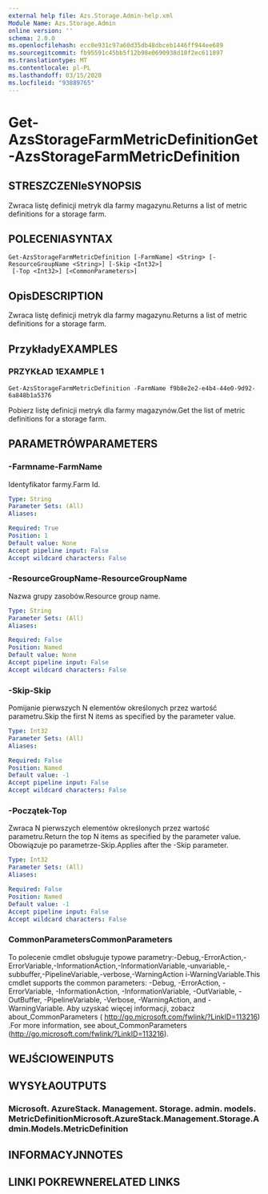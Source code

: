 ```yaml
---
external help file: Azs.Storage.Admin-help.xml
Module Name: Azs.Storage.Admin
online version: ''
schema: 2.0.0
ms.openlocfilehash: ecc0e931c97a60d35db48dbceb1446ff944ee689
ms.sourcegitcommit: fb95591c45bb5f12b98e0690938d18f2ec611897
ms.translationtype: MT
ms.contentlocale: pl-PL
ms.lasthandoff: 03/15/2020
ms.locfileid: "93889765"
---
```

# <span data-ttu-id="b8cf0-101">Get-AzsStorageFarmMetricDefinition</span><span class="sxs-lookup"><span data-stu-id="b8cf0-101">Get-AzsStorageFarmMetricDefinition</span></span>

## <span data-ttu-id="b8cf0-102">STRESZCZENIe</span><span class="sxs-lookup"><span data-stu-id="b8cf0-102">SYNOPSIS</span></span>
<span data-ttu-id="b8cf0-103">Zwraca listę definicji metryk dla farmy magazynu.</span><span class="sxs-lookup"><span data-stu-id="b8cf0-103">Returns a list of metric definitions for a storage farm.</span></span>

## <span data-ttu-id="b8cf0-104">POLECENIA</span><span class="sxs-lookup"><span data-stu-id="b8cf0-104">SYNTAX</span></span>

```
Get-AzsStorageFarmMetricDefinition [-FarmName] <String> [-ResourceGroupName <String>] [-Skip <Int32>]
 [-Top <Int32>] [<CommonParameters>]
```

## <span data-ttu-id="b8cf0-105">Opis</span><span class="sxs-lookup"><span data-stu-id="b8cf0-105">DESCRIPTION</span></span>
<span data-ttu-id="b8cf0-106">Zwraca listę definicji metryk dla farmy magazynu.</span><span class="sxs-lookup"><span data-stu-id="b8cf0-106">Returns a list of metric definitions for a storage farm.</span></span>

## <span data-ttu-id="b8cf0-107">Przykłady</span><span class="sxs-lookup"><span data-stu-id="b8cf0-107">EXAMPLES</span></span>

### <span data-ttu-id="b8cf0-108">PRZYKŁAD 1</span><span class="sxs-lookup"><span data-stu-id="b8cf0-108">EXAMPLE 1</span></span>
```
Get-AzsStorageFarmMetricDefinition -FarmName f9b8e2e2-e4b4-44e0-9d92-6a848b1a5376
```

<span data-ttu-id="b8cf0-109">Pobierz listę definicji metryk dla farmy magazynów.</span><span class="sxs-lookup"><span data-stu-id="b8cf0-109">Get the list of metric definitions for a storage farm.</span></span>

## <span data-ttu-id="b8cf0-110">PARAMETRÓW</span><span class="sxs-lookup"><span data-stu-id="b8cf0-110">PARAMETERS</span></span>

### <span data-ttu-id="b8cf0-111">-Farmname</span><span class="sxs-lookup"><span data-stu-id="b8cf0-111">-FarmName</span></span>
<span data-ttu-id="b8cf0-112">Identyfikator farmy.</span><span class="sxs-lookup"><span data-stu-id="b8cf0-112">Farm Id.</span></span>

```yaml
Type: String
Parameter Sets: (All)
Aliases:

Required: True
Position: 1
Default value: None
Accept pipeline input: False
Accept wildcard characters: False
```

### <span data-ttu-id="b8cf0-113">-ResourceGroupName</span><span class="sxs-lookup"><span data-stu-id="b8cf0-113">-ResourceGroupName</span></span>
<span data-ttu-id="b8cf0-114">Nazwa grupy zasobów.</span><span class="sxs-lookup"><span data-stu-id="b8cf0-114">Resource group name.</span></span>

```yaml
Type: String
Parameter Sets: (All)
Aliases:

Required: False
Position: Named
Default value: None
Accept pipeline input: False
Accept wildcard characters: False
```

### <span data-ttu-id="b8cf0-115">-Skip</span><span class="sxs-lookup"><span data-stu-id="b8cf0-115">-Skip</span></span>
<span data-ttu-id="b8cf0-116">Pomijanie pierwszych N elementów określonych przez wartość parametru.</span><span class="sxs-lookup"><span data-stu-id="b8cf0-116">Skip the first N items as specified by the parameter value.</span></span>

```yaml
Type: Int32
Parameter Sets: (All)
Aliases:

Required: False
Position: Named
Default value: -1
Accept pipeline input: False
Accept wildcard characters: False
```

### <span data-ttu-id="b8cf0-117">-Początek</span><span class="sxs-lookup"><span data-stu-id="b8cf0-117">-Top</span></span>
<span data-ttu-id="b8cf0-118">Zwraca N pierwszych elementów określonych przez wartość parametru.</span><span class="sxs-lookup"><span data-stu-id="b8cf0-118">Return the top N items as specified by the parameter value.</span></span>
<span data-ttu-id="b8cf0-119">Obowiązuje po parametrze-Skip.</span><span class="sxs-lookup"><span data-stu-id="b8cf0-119">Applies after the -Skip parameter.</span></span>

```yaml
Type: Int32
Parameter Sets: (All)
Aliases:

Required: False
Position: Named
Default value: -1
Accept pipeline input: False
Accept wildcard characters: False
```

### <span data-ttu-id="b8cf0-120">CommonParameters</span><span class="sxs-lookup"><span data-stu-id="b8cf0-120">CommonParameters</span></span>
<span data-ttu-id="b8cf0-121">To polecenie cmdlet obsługuje typowe parametry:-Debug,-ErrorAction,-ErrorVariable,-InformationAction,-InformationVariable,-unvariable,-subbuffer,-PipelineVariable,-verbose,-WarningAction i-WarningVariable.</span><span class="sxs-lookup"><span data-stu-id="b8cf0-121">This cmdlet supports the common parameters: -Debug, -ErrorAction, -ErrorVariable, -InformationAction, -InformationVariable, -OutVariable, -OutBuffer, -PipelineVariable, -Verbose, -WarningAction, and -WarningVariable.</span></span> <span data-ttu-id="b8cf0-122">Aby uzyskać więcej informacji, zobacz about_CommonParameters ( http://go.microsoft.com/fwlink/?LinkID=113216) .</span><span class="sxs-lookup"><span data-stu-id="b8cf0-122">For more information, see about_CommonParameters (http://go.microsoft.com/fwlink/?LinkID=113216).</span></span>

## <span data-ttu-id="b8cf0-123">WEJŚCIOWE</span><span class="sxs-lookup"><span data-stu-id="b8cf0-123">INPUTS</span></span>

## <span data-ttu-id="b8cf0-124">WYSYŁA</span><span class="sxs-lookup"><span data-stu-id="b8cf0-124">OUTPUTS</span></span>

### <span data-ttu-id="b8cf0-125">Microsoft. AzureStack. Management. Storage. admin. models. MetricDefinition</span><span class="sxs-lookup"><span data-stu-id="b8cf0-125">Microsoft.AzureStack.Management.Storage.Admin.Models.MetricDefinition</span></span>

## <span data-ttu-id="b8cf0-126">INFORMACYJN</span><span class="sxs-lookup"><span data-stu-id="b8cf0-126">NOTES</span></span>

## <span data-ttu-id="b8cf0-127">LINKI POKREWNE</span><span class="sxs-lookup"><span data-stu-id="b8cf0-127">RELATED LINKS</span></span>
